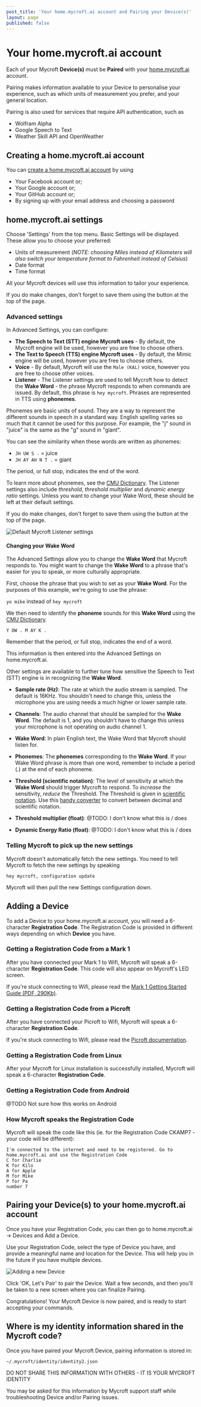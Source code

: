 ```yaml
---
post_title: 'Your home.mycroft.ai account and Pairing your Device(s)'
layout: page
published: false
---
```


# Your home.mycroft.ai account

Each of your Mycroft **Device(s)** must be **Paired** with your [home.mycroft.ai](https://home.mycroft.ai) account.

Pairing makes information available to your Device to personalise your experience, such as which units of measurement you prefer, and your general location.

Pairing is also used for services that require API authentication, such as

* Wolfram Alpha
* Google Speech to Text
* Weather Skill API and OpenWeather

## Creating a home.mycroft.ai account

You can [create a home.mycroft.ai account](https://home.mycroft.ai/#/signup) by using

* Your Facebook account or;
* Your Google account or;
* Your GitHub account or;
* By signing up with your email address and choosing a password

## home.mycroft.ai settings

Choose 'Settings' from the top menu. Basic Settings will be displayed. These allow you to choose your preferred:

* Units of measurement (_NOTE: choosing Miles instead of Kilometers will also switch your temperature format to Fahrenheit instead of Celsius_)
* Date format
* Time format

All your Mycroft devices will use this information to tailor your experience.

If you do make changes, don't forget to save them using the button at the top of the page.

### Advanced settings

In Advanced Settings, you can configure:

* **The Speech to Text (STT) engine Mycroft uses** - By default, the Mycroft engine will be used, however you are free to choose others.
* **The Text to Speech (TTS) engine Mycroft uses** - By default, the Mimic engine will be used, however you are free to choose others.
* **Voice** - By default, Mycroft will use the `Male (KAL)` voice, however you are free to choose other voices.
* **Listener** - The Listener settings are used to tell Mycroft how to detect the **Wake Word** - the phrase Mycroft responds to when commands are issued. By default, this phrase is `hey mycroft`. Phrases are represented in TTS using **phonemes**.

Phonemes are basic units of sound. They are a way to represent the different sounds in speech in a standard way. English spelling varies so much that it cannot be used for this purpose. For example, the "j" sound in "juice" is the same as the "g" sound in "giant".

You can see the similarity when these words are written as phonemes:

* `JH UW S .` =  juice
* `JH AY AH N T .` = giant

The period, or full stop, indicates the end of the word.

To learn more about phonemes, see the [CMU Dictionary](http://www.speech.cs.cmu.edu/cgi-bin/cmudict). The Listener settings also include *threshold*, *threshold multiplier* and *dynamic energy ratio* settings. Unless you want to change your Wake Word, these should be left at their default settings.

If you do make changes, don't forget to save them using the button at the top of the page.

![Default Mycroft Listener settings](../img/default-mycroft-voice-settings.png "Default Mycroft Listener settings")

#### Changing your Wake Word

The Advanced Settings allow you to change the **Wake Word** that Mycroft responds to. You might want to change the **Wake Word** to a phrase that's easier for you to speak, or more culturally appropriate.

First, choose the phrase that you wish to set as your **Wake Word**. For the purposes of this example, we're going to use the phrase:

`yo mike` instead of `hey mycroft`

We then need to identify the **phoneme** sounds for this **Wake Word** using the [CMU Dictionary](http://www.speech.cs.cmu.edu/cgi-bin/cmudict).

`Y OW . M AY K .`

Remember that the period, or full stop, indicates the end of a word.

This information is then entered into the Advanced Settings on home.mycroft.ai.

Other settings are available to further tune how sensitive the Speech to Text (STT) engine is in recognizing the **Wake Word**.

* **Sample rate (Hz)**: The rate at which the audio stream is sampled. The default is 16KHz. You shouldn't need to change this, unless the microphone you are using needs a much higher or lower sample rate.

* **Channels**: The audio channel that should be sampled for the **Wake Word**. The default is 1, and you shouldn't have to change this unless your microphone is not operating on audio channel 1.

* **Wake Word**: In plain English text, the Wake Word that Mycroft should listen for.

* **Phonemes**: The **phonemes** corresponding to the **Wake Word**. If your Wake Word phrase is more than one word, remember to include a period (.) at the end of each phoneme.

* **Threshold (scientific notation)**: The level of sensitivity at which the **Wake Word** should trigger Mycroft to respond. To *increase* the sensitivity, *reduce* the Threshold. The Threshold is given in [scientific notation](https://en.wikipedia.org/wiki/Scientific_notation). Use this [handy converter](http://www.easysurf.cc/scintd.htm
) to convert between decimal and scientific notation.

* **Threshold multiplier (float)**:
@TODO: I don't know what this is / does

* **Dynamic Energy Ratio (float)**:
@TODO: I don't know what this is / does

### Telling Mycroft to pick up the new settings

Mycroft doesn't automatically fetch the new settings. You need to tell Mycroft to fetch the new settings by speaking

`hey mycroft, configuration update`

Mycroft will then pull the new Settings configuration down.

## Adding a Device

To add a Device to your home.mycroft.ai account, you will need a 6-character **Registration Code**. The Registration Code is provided in different ways depending on which **Device** you have.

### Getting a Registration Code from a Mark 1

After you have connected your Mark 1 to Wifi, Mycroft will speak a 6-character **Registration Code**. This code will also appear on Mycroft's LED screen.

If you're stuck connecting to Wifi, please read the [Mark 1 Getting Started Guide (PDF, 290Kb)](https://mycroft.ai/wp-content/uploads/2017/06/Mark_1_User_Guide.pdf).

### Getting a Registration Code from a Picroft

After you have connected your Picroft to Wifi, Mycroft will speak a 6-character **Registration Code**.

If you're stuck connecting to Wifi, please read the [Picroft documentation](../06.picroft/02.installing-picroft.md).

### Getting a Registration Code from Linux

After your Mycroft for Linux installation is successfully installed, Mycroft will speak a 6-character **Registration Code**.

### Getting a Registration Code from Android

@TODO Not sure how this works on Android

### How Mycroft speaks the Registration Code

Mycroft will speak the code like this (ie. for the Registration Code CKAMP7 - your code will be different):

```
I'm connected to the internet and need to be registered. Go to home.mycroft.ai and use the Registration Code
C for Charlie
K for Kilo
A for Apple
M for Mike
P for Pa
number 7
```

## Pairing your Device(s) to your home.mycroft.ai account

Once you have your Registration Code, you can then go to home.mycroft.ai -> Devices and Add a Device.

Use your Registration Code, select the type of Device you have, and provide a meaningful name and location for the Device. This will help you in the future if you have multiple devices.

![Adding a new Device](../img/pairing-device-with-home-mycroft-ai.png "Pairing a new Device on home.mycroft.ai")

Click 'OK, Let's Pair' to pair the Device. Wait a few seconds, and then you'll be taken to a new screen where you can finalize Pairing.

Congratulations! Your Mycroft Device is now paired, and is ready to start accepting your commands.

## Where is my identity information shared in the Mycroft code?

Once you have paired your Mycroft Device, pairing information is stored in:

`~/.mycroft/identity/identity2.json`

DO NOT SHARE THIS INFORMATION WITH OTHERS - IT IS YOUR MYCROFT IDENTITY

You may be asked for this information by Mycroft support staff while troubleshooting Device and/or Pairing issues.
